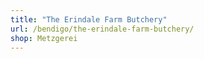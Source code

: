 ```yaml
---
title: "The Erindale Farm Butchery"
url: /bendigo/the-erindale-farm-butchery/
shop: Metzgerei
---
```

